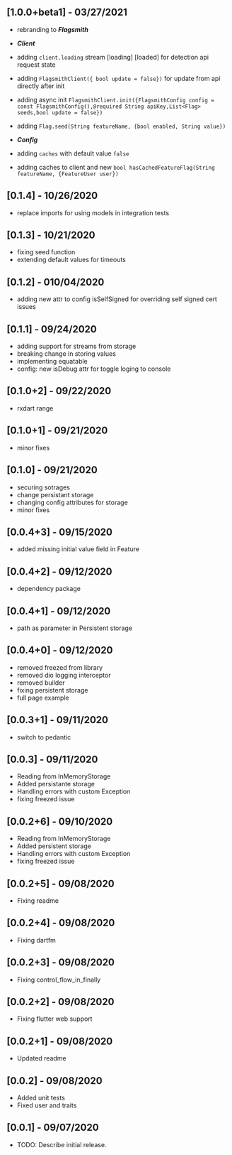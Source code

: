 ## [1.0.0+beta1] - 03/27/2021
* rebranding to ***Flagsmith***

* ***Client***
* adding `client.loading` stream [loading] [loaded] for detection api request state
* adding `FlagsmithClient({ bool update = false})` for update from api directly after init
* adding async init `FlagsmithClient.init({FlagsmithConfig config = const FlagsmithConfig(),@required String apiKey,List<Flag> seeds,bool update = false})`
* adding `Flag.seed(String featureName, {bool enabled, String value})`

* ***Config***
* adding `caches` with default value `false`
* adding caches to client and new `bool hasCachedFeatureFlag(String featureName, {FeatureUser user})`
## [0.1.4] - 10/26/2020
* replace imports for using models in integration tests
## [0.1.3] - 10/21/2020
* fixing seed function
* extending default values for timeouts

## [0.1.2] - 010/04/2020
* adding new attr to config isSelfSigned for overriding self signed cert issues

## [0.1.1] - 09/24/2020
* adding support for streams from storage
* breaking change in storing values
* implementing equatable
* config: new isDebug attr for toggle loging to console

## [0.1.0+2] - 09/22/2020
* rxdart range
## [0.1.0+1] - 09/21/2020
* minor fixes
## [0.1.0] - 09/21/2020
* securing sotrages
* change persistant storage
* changing config attributes for storage
* minor fixes

## [0.0.4+3] - 09/15/2020
* added missing initial value field in Feature

## [0.0.4+2] - 09/12/2020
* dependency package

## [0.0.4+1] - 09/12/2020
* path as parameter in Persistent storage
## [0.0.4+0] - 09/12/2020
* removed freezed from library
* removed dio logging interceptor
* removed builder
* fixing persistent storage
* full page example

## [0.0.3+1] - 09/11/2020
* switch to pedantic

## [0.0.3] - 09/11/2020
* Reading from InMemoryStorage
* Added persistante storage
* Handling errors with custom Exception
* fixing freezed issue

## [0.0.2+6] - 09/10/2020
* Reading from InMemoryStorage
* Added persistent storage
* Handling errors with custom Exception
* fixing freezed issue

## [0.0.2+5] - 09/08/2020
* Fixing readme

## [0.0.2+4] - 09/08/2020
* Fixing dartfm

## [0.0.2+3] - 09/08/2020
* Fixing control_flow_in_finally

## [0.0.2+2] - 09/08/2020
* Fixing flutter web support

## [0.0.2+1] - 09/08/2020
* Updated readme

## [0.0.2] - 09/08/2020

* Added unit tests
* Fixed user and traits

## [0.0.1] - 09/07/2020

* TODO: Describe initial release.
